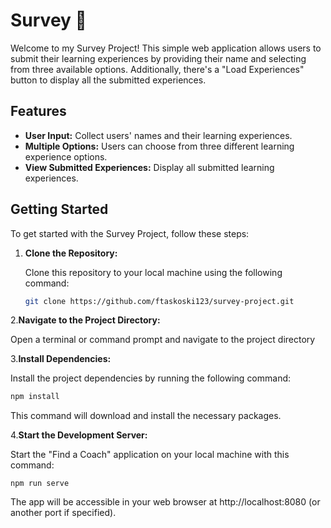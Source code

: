 # Survey 📝

Welcome to my Survey Project! This simple web application allows users to submit their learning experiences by providing their name and selecting from three available options. Additionally, there's a "Load Experiences" button to display all the submitted experiences.

## Features

- **User Input:** Collect users' names and their learning experiences.
- **Multiple Options:** Users can choose from three different learning experience options.
- **View Submitted Experiences:** Display all submitted learning experiences.

## Getting Started

To get started with the Survey Project, follow these steps:

1. **Clone the Repository:**

   Clone this repository to your local machine using the following command:

   ```bash
   git clone https://github.com/ftaskoski123/survey-project.git

2.**Navigate to the Project Directory:**

Open a terminal or command prompt and navigate to the project directory

3.**Install Dependencies:**

Install the project dependencies by running the following command:
```bash
npm install 
```

This command will download and install the necessary packages.

4.**Start the Development Server:**

Start the "Find a Coach" application on your local machine with this command:
```
npm run serve
```

The app will be accessible in your web browser at http://localhost:8080 (or another port if specified).
